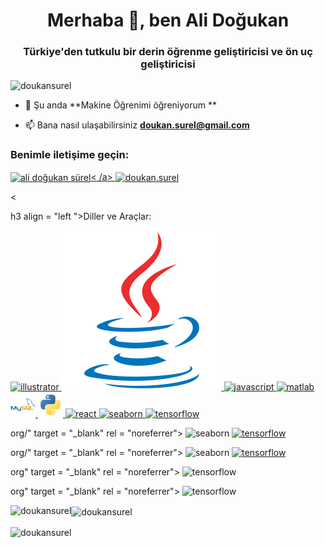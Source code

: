 <h1 align="center">Merhaba 👋, ben Ali Doğukan</h1>
<h3 align="center">Türkiye'den tutkulu bir derin öğrenme geliştiricisi ve ön uç geliştiricisi</h3>

<p align="left"> <img src="https://komarev.com/ghpvc/?username=doukansurel&label=Profile%20views&color=0e75b6&style=flat" alt="doukansurel" /> </p>

- 🌱 Şu anda **Makine Öğrenimi öğreniyorum **

- 📫 Bana nasıl ulaşabilirsiniz **doukan.surel@gmail.com**

<h3 align="left">Benimle iletişime geçin:</h3>
<p align="left">
<a href="https: //linkedin.com/in/ali doğukan sürel" target = "blank"><img align = "center" src = "https://raw.githubusercontent.com/rahuldkjain/github-profile-readme-generator/master/src/images/icons/Social/linked-in-alt.svg" alt = "ali doğukan sürel" height = "30" genişlik = "40" />< /a>
<a href = "https://instagram.com/doukan.surel" target = "blank"><img align = "center" src = "https://raw.githubusercontent.com/rahuldkjain/github-profile-readme -generator/master/src/images/icons/Social/instagram.svg" alt = "doukan.surel" height = "30" genişlik = "40" /></a> </p>
<

h3 align = "left ">Diller ve Araçlar:</h3>
<p align = "left"> <a href = "https://www.adobe.com/in/products/illustrator.html" target = "_blank" rel = "noreferrer"> <img src = "https:/ /www.vectorlogo.zone/logos/adobe_illustrator/adobe_illustrator-icon.svg" alt = "illustrator" width = "40" height = "40"/> </a> <a href = "https://www.java .com" target = "_blank" rel = "noreferrer"> <img src = "https://raw.githubusercontent.com/devicons/devicon/master/icons/java/java-original.svg" alt = "java" genişlik = "40" yükseklik = "40"/> </a> <a href = "https://developer.mozilla.org/en-US/docs/Web/JavaScript" target = "_blank" rel = "noreferrer"> <img src = "https://raw.githubusercontent.com/devicons/devicon/master/icons/javascript/javascript- orijinal.svg" alt = "javascript" width = "40" height = "40"/> </a> <a href = "https://www.mathworks.com/" target = "_blank" rel = "noreferrer" "> <img src = "https://upload.wikimedia.org/wikipedia/commons/2/21/Matlab_Logo.png" alt = "matlab" width = "40" height = "40"/> </a> <a href = "https://www.mysql.com/" target = "_blank" rel = "noreferrer"> <img src = "https://raw.githubusercontent.com/devicons/devicon/master/icons/mysql/mysql-original-wordmark.svg" alt = "mysql" width = "40" height = "40"/> </a> <a href = "https:// www.python.org" target = "_blank" rel = "noreferrer"> <img src = "https://raw.githubusercontent.com/devicons/devicon/master/icons/python/python-original.svg" alt= "python" width = "40" height = "40"/> </a> <a href = "https://reactjs.org/" target = "_blank" rel = "noreferrer"> <img src = "https ://raw.githubusercontent.com/devicons/devicon/master/icons/react/react-original-wordmark.svg" alt = "react" width = "40" height = "40"/> </a> <a href = "https://seaborn.pydata.org/" target = "_blank" rel = "noreferrer"> <img src = "https://seaborn.pydata.org/_images/logo-mark-lightbg.svg" alt = "seaborn" width = "40" height = "40"/> </a> <a href= "https://www.tensorflow.org" target = "_blank" rel = "noreferrer"> <img src = "https://www.vectorlogo.zone/logos/tensorflow/tensorflow-icon.svg" alt = " tensorflow" genişlik = "40" yükseklik = "40"/> </a> </p>org/" target = "_blank" rel = "noreferrer"> <img src = "https://seaborn.pydata.org/_images/logo-mark-lightbg.svg" alt = "seaborn" width = "40" yükseklik ="40"/> </a> <a href = "https://www.tensorflow.org" target = "_blank" rel = "noreferrer"> <img src = "https://www.vectorlogo.zone /logos/tensorflow/tensorflow-icon.svg" alt = "tensorflow" width = "40" height = "40"/> </a> </p>org/" target = "_blank" rel = "noreferrer"> <img src = "https://seaborn.pydata.org/_images/logo-mark-lightbg.svg" alt = "seaborn" width = "40" yükseklik ="40"/> </a> <a href = "https://www.tensorflow.org" target = "_blank" rel = "noreferrer"> <img src = "https://www.vectorlogo.zone /logos/tensorflow/tensorflow-icon.svg" alt = "tensorflow" width = "40" height = "40"/> </a> </p>org" target = "_blank" rel = "noreferrer"> <img src = "https://www.vectorlogo.zone/logos/tensorflow/tensorflow-icon.svg" alt = "tensorflow" width = "40" yükseklik = "40"/> </a> </p>org" target = "_blank" rel = "noreferrer"> <img src = "https://www.vectorlogo.zone/logos/tensorflow/tensorflow-icon.svg" alt = "tensorflow" width = "40" yükseklik = "40"/> </a> </p>

<p><img align = "left" src = "https://github-readme-stats.vercel.app/api/top-langs?username=doukansurel&show_icons=true&locale=en&layout=compact" alt = "doukansurel" /> </p>

<p> <img align = "center" src = "https://github-readme-stats.vercel.app/api?username=doukansurel&show_icons=true&locale=en" alt = "doukansurel" /> </p>

<p><img align = "center" src = "https://github-readme-streak-stats.herokuapp.com/?user=doukansurel&" alt = "doukansurel" /></p>

